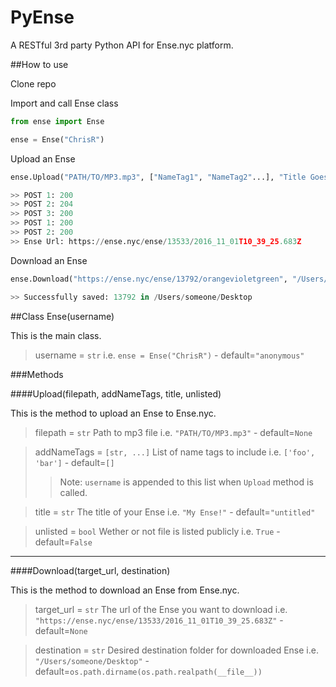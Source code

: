 # PyEnse

A RESTful 3rd party Python API for Ense.nyc platform.

##How to use

Clone repo

Import and call Ense class

```python
from ense import Ense

ense = Ense("ChrisR")
```

Upload an Ense

```python
ense.Upload("PATH/TO/MP3.mp3", ["NameTag1", "NameTag2"...], "Title Goes Here!")

>> POST 1: 200
>> POST 2: 204
>> POST 3: 200
>> POST 1: 200
>> POST 2: 200
>> Ense Url: https://ense.nyc/ense/13533/2016_11_01T10_39_25.683Z
```

Download an Ense

```python
ense.Download("https://ense.nyc/ense/13792/orangevioletgreen", "/Users/someone/Desktop")

>> Successfully saved: 13792 in /Users/someone/Desktop

```

##Class Ense(username)

This is the main class.

>username = `str` i.e. `ense = Ense("ChrisR")` - default=`"anonymous"`

###Methods

####Upload(filepath, addNameTags, title, unlisted)

This is the method to upload an Ense to Ense.nyc.

>filepath = `str` Path to mp3 file i.e. `"PATH/TO/MP3.mp3"` - default=`None` 

>addNameTags = `[str, ...]` List of name tags to include i.e. `['foo', 'bar']` - default=`[]`
>>Note: `username` is appended to this list when `Upload` method is called.

>title = `str` The title of your Ense i.e. `"My Ense!"` - default=`"untitled"` 

>unlisted = `bool` Wether or not file is listed publicly i.e. `True` - default=`False`

---

####Download(target_url, destination)

This is the method to download an Ense from Ense.nyc.

>target_url = `str` The url of the Ense you want to download i.e. `"https://ense.nyc/ense/13533/2016_11_01T10_39_25.683Z"` - default=`None`

>destination = `str` Desired destination folder for downloaded Ense i.e. `"/Users/someone/Desktop"` - default=`os.path.dirname(os.path.realpath(__file__))`
